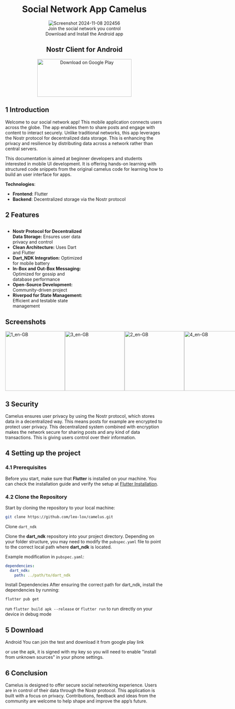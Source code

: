 <div align="center" font-size="30">
  <h1>Social Network App Camelus</h1> 
  
  <img src="https://github.com/user-attachments/assets/b93fbf04-19d0-48f5-af0d-b47546ae68d6" alt="Screenshot 2024-11-08 202456"><br>
   Join the social network you control <br>
  Download and Install the Android app
</div>

<div align="center">
  <h2>Nostr Client for Android</h2> 
 <a href="https://play.google.com/store/apps/details?id=de.lox.dev.camelus&hl=de">
    <img src="https://github.com/user-attachments/assets/d3236969-c026-4240-8fc8-415cd075f79e" width="300px" height="120px" alt="Download on Google Play">
  </a>
</div>

<div align="center">
  
</div>

## 1 Introduction
Welcome to our social network app! This mobile application connects users across the globe. The app enables them to share posts and engage with content to interact securely. Unlike traditional networks, this app leverages the Nostr protocol for decentralized data storage. This is enhancing the privacy and resilience by distributing data across a network rather than central servers.

This documentation is aimed at beginner developers and students interested in mobile UI development. It is offering hands-on learning with structured code snippets from the original camelus code for learning how to build an user interface for apps.

**Technologies**:  
- **Frontend**: Flutter  
- **Backend**: Decentralized storage via the Nostr protocol

## 2 Features

<div style="display: inline-block; width: 50%; vertical-align: top;">
  <ul style="list-style-type: disc; margin-bottom: 0;">
    <li><strong>Nostr Protocol for Decentralized Data Storage:</strong> Ensures user data privacy and control</li>
    <li><strong>Clean Architecture:</strong> Uses Dart and Flutter</li>
    <li><strong>Dart_NDK Integration:</strong> Optimized for mobile battery</li>
    <li><strong>In-Box and Out-Box Messaging:</strong> Optimized for gossip and database performance</li>
    <li><strong>Open-Source Development:</strong> Community-driven project</li>
    <li><strong>Riverpod for State Management:</strong> Efficient and testable state management</li>
  </ul>
</div>

## Screenshots

<div style="display: flex; justify-content: space-around;">

<img width="190" alt="1_en-GB" src="https://github.com/user-attachments/assets/53c981cd-e762-4efd-892a-2387ba4ad18e">
<img width="190" alt="3_en-GB" src="https://github.com/user-attachments/assets/1445aabf-4120-4fd2-b33e-9b3a26c9c2a5">
<img width="190" alt="2_en-GB" src="https://github.com/user-attachments/assets/099a50bc-d846-4aa9-9c33-68abf825d465">
<img width="190" alt="4_en-GB" src="https://github.com/user-attachments/assets/40d48701-ec43-4b04-aba4-4428be60dae4">
<img width="190" alt="5_en-GB" src="https://github.com/user-attachments/assets/9930eac2-7cc2-49dc-bbc2-b503cdb0b7f6">




</div>

## 3 Security

Camelus ensures user privacy by using the Nostr protocol, which stores data in a decentralized way. This means posts for example are encrypted to protect user privacy. This decentralized system combined with encryption makes the network secure for sharing posts and any kind of data transactions. This is giving users control over their information.





##  4 Setting up the project

###  4.1 Prerequisites

Before you start, make sure that **Flutter** is installed on your machine. You can check the installation guide and verify the setup at [Flutter Installation](https://flutter.dev/docs/get-started/install).

 ### 4.2 Clone the Repository

Start by cloning the repository to your local machine:

```bash
git clone https://github.com/leo-lox/camelus.git
```
Clone `dart_ndk`

Clone the **dart_ndk** repository into your project directory. Depending on your folder structure, you may need to modify the `pubspec.yaml` file to point to the correct local path where **dart_ndk** is located.

Example modification in `pubspec.yaml`:

```yaml
dependencies:
  dart_ndk:
    path: ../path/to/dart_ndk
```
Install Dependencies
After ensuring the correct path for dart_ndk, install the dependencies by running:

```bash
flutter pub get
```

run ```flutter build apk --release``` or ```flutter run``` to run directly on your device in debug mode
## 5 Download

Android
You can join the test and download it from google play link

or use the apk, it is signed with my key so you will need to enable "install from unknown sources" in your phone settings.

## 6 Conclusion
Camelus is designed to offer secure social networking experience. Users are in control of their data through the Nostr protocol. This application is built with a focus on privacy. Contributions, feedback and ideas from the community are welcome to help shape and improve the app’s future.
